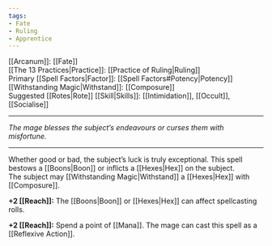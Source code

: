 ```yaml
---
tags:
- Fate
- Ruling
- Apprentice
---
```


[[Arcanum]]: [[Fate]]\
[[The 13 Practices|Practice]]: [[Practice of Ruling|Ruling]]\
Primary [[Spell Factors|Factor]]: [[Spell Factors#Potency|Potency]]\
[[Withstanding Magic|Withstand]]: [[Composure]]\
Suggested [[Rotes|Rote]] [[Skill|Skills]]: [[Intimidation]], [[Occult]], [[Socialise]]

---

_The mage blesses the subject’s endeavours or curses them with misfortune._

---

Whether good or bad, the subject’s luck is truly exceptional. This spell bestows a [[Boons|Boon]] or inflicts a [[Hexes|Hex]] on the subject.\
The subject may [[Withstanding Magic|Withstand]] a [[Hexes|Hex]] with [[Composure]].

**+2 [[Reach]]:** The [[Boons|Boon]] or [[Hexes|Hex]] can affect spellcasting rolls.

**+2 [[Reach]]:** Spend a point of [[Mana]]. The mage can cast this spell as a [[Reflexive Action]].